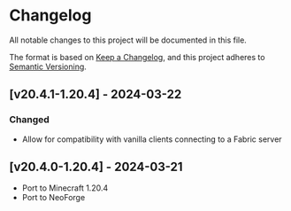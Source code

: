 # Changelog
All notable changes to this project will be documented in this file.

The format is based on [Keep a Changelog](https://keepachangelog.com/en/1.0.0/),
and this project adheres to [Semantic Versioning](https://semver.org/spec/v2.0.0.html).

## [v20.4.1-1.20.4] - 2024-03-22
### Changed
- Allow for compatibility with vanilla clients connecting to a Fabric server

## [v20.4.0-1.20.4] - 2024-03-21
- Port to Minecraft 1.20.4
- Port to NeoForge
